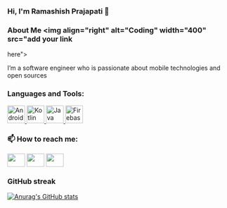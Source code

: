 ### Hi, I'm Ramashish Prajapati 👋

### About Me <img align="right" alt="Coding" width="400" src="add your link 
  here">

I’m a software engineer who is passionate about mobile technologies and open sources


<h3 align="left">Languages and Tools:</h3>
<p align="left">
  <a href="https://flutter.dev" target="_blank"> <img src="https://www.vectorlogo.zone/logos/android/android-icon.svg" alt="Android" width="40" height="40"/> </a>
  <a href="https://flutter.dev" target="_blank"> <img src="https://www.vectorlogo.zone/logos/kotlinlang/kotlinlang-icon.svg" alt="Kotlin" width="40" height="40"/> </a>
  <a href="https://flutter.dev" target="_blank"> <img src="https://www.vectorlogo.zone/logos/java/java-icon.svg" alt="Java" width="40" height="40"/> </a> 
  <a href="https://flutter.dev" target="_blank"> <img src="https://www.vectorlogo.zone/logos/firebase/firebase-icon.svg" alt="Firebase" width="40" height="40"/> </a> </p> 


<h3 align="left">📫 How to reach me:</h3>
<p align="left">
<a href="your link" target="blank"><img align="center" src="https://cdn.jsdelivr.net/npm/simple-icons@3.0.1/icons/twitter.svg" alt="" height="30" width="40" /></a>
<a href="your link" target="blank"><img align="center" src="https://cdn.jsdelivr.net/npm/simple-icons@3.0.1/icons/linkedin.svg" alt="" height="30" width="40" /></a>
<a href="your link" target="blank"><img align="center" src="https://cdn.jsdelivr.net/npm/simple-icons@3.0.1/icons/instagram.svg" alt="" height="30" width="40" /></a>
</p>

<h3 align="left">GitHub streak</h3>

[![Anurag's GitHub stats](https://github-readme-stats.vercel.app/api?username=RamashishPrajapati&show_icons=true&theme=radical)](https://github.com/anuraghazra/github-readme-stats)

<!--
**RamashishPrajapati/RamashishPrajapati** is a ✨ _special_ ✨ repository because its `README.md` (this file) appears on your GitHub profile.

Here are some ideas to get you started:

- 🔭 I’m currently working on ...
- 🌱 I’m currently learning ...
- 👯 I’m looking to collaborate on ...
- 🤔 I’m looking for help with ...
- 💬 Ask me about ...
- 📫 How to reach me: ...
- 😄 Pronouns: ...
- ⚡ Fun fact: ...
-->
